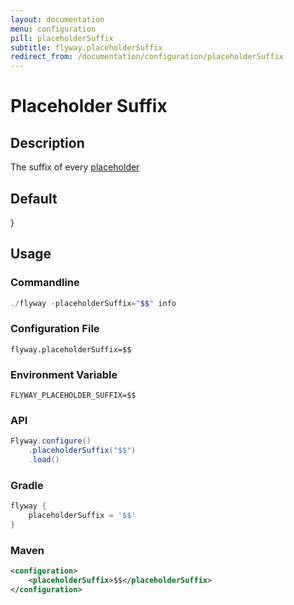 ```yaml
---
layout: documentation
menu: configuration
pill: placeholderSuffix
subtitle: flyway.placeholderSuffix
redirect_from: /documentation/configuration/placeholderSuffix
---
```


# Placeholder Suffix

## Description
The suffix of every [placeholder](/documentation/configuration/placeholder)

## Default
}

## Usage

### Commandline
```powershell
./flyway -placeholderSuffix="$$" info
```

### Configuration File
```properties
flyway.placeholderSuffix=$$
```

### Environment Variable
```properties
FLYWAY_PLACEHOLDER_SUFFIX=$$
```

### API
```java
Flyway.configure()
    .placeholderSuffix("$$")
    .load()
```

### Gradle
```groovy
flyway {
    placeholderSuffix = '$$'
}
```

### Maven
```xml
<configuration>
    <placeholderSuffix>$$</placeholderSuffix>
</configuration>
```